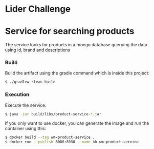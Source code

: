 # Lider Challenge

# Service for searching products

The service looks for products in a mongo database querying the data using id, brand and descriptions

### Build

Build the artifact using the gradle command which is inside this project:
```sh
$ ./gradlew clean build
```

### Execution

Execute the service:
```sh
$ java -jar build/libs/product-service-*.jar
```

If you only want to use docker, you can generate the image and run the container using this:
```sh
$ docker build --tag wm-product-service .
$ docker run --publish 8080:8080 --name bb wm-product-service

